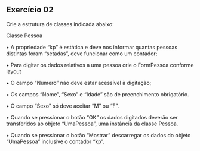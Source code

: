 ## Exercício 02

Crie a estrutura de classes indicada abaixo:

Classe Pessoa

• A propriedade “kp” é estática e deve nos informar quantas pessoas distintas foram “setadas”, deve funcionar como um contador;

• Para digitar os dados relativos a uma pessoa crie o FormPessoa conforme layout

• O campo “Numero” não deve estar acessível à digitação;

• Os campos “Nome”, “Sexo” e “Idade” são de preenchimento obrigatório.

• O campo “Sexo” só deve aceitar “M” ou “F”.

• Quando se pressionar o botão “OK” os dados digitados deverão ser transferidos ao objeto “UmaPessoa”, uma instância da classe Pessoa.

• Quando se pressionar o botão “Mostrar” descarregar os dados do objeto “UmaPessoa” inclusive o contador “kp”.
